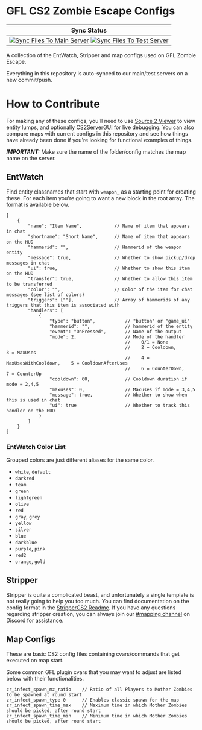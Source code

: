 # GFL CS2 Zombie Escape Configs

| Sync Status |
|:-----------:|
| [![Sync Files To Main Server](https://github.com/gflze/CS2-ZE-Configs/actions/workflows/ci-master-main.yml/badge.svg)](https://github.com/gflze/CS2-ZE-Configs/actions) [![Sync Files To Test Server](https://github.com/gflze/CS2-ZE-Configs/actions/workflows/ci-master-test.yml/badge.svg)](https://github.com/gflze/CS2-ZE-Configs/actions) |


A collection of the EntWatch, Stripper and map configs used on GFL Zombie Escape.

Everything in this repository is auto-synced to our main/test servers on a new commit/push.

# How to Contribute

For making any of these configs, you'll need to use [Source 2 Viewer](https://valveresourceformat.github.io/) to view entity lumps, and optionally [CS2ServerGUI](https://github.com/Source2ZE/CS2ServerGUI) for live debugging. You can also compare maps with current configs in this repository and see how things have already been done if you're looking for functional examples of things.

**_IMPORTANT:_** Make sure the name of the folder/config matches the map name on the server.

## EntWatch

Find entity classnames that start with `weapon_` as a starting point for creating these. For each item you're going to want a new block in the root array. The format is available below.

```jsonc
[
    {
        "name": "Item Name",            // Name of item that appears in chat
        "shortname": "Short Name",      // Name of item that appears on the HUD
        "hammerid": "",                 // Hammerid of the weapon entity
        "message": true,                // Whether to show pickup/drop messages in chat
        "ui": true,                     // Whether to show this item on the HUD
        "transfer": true,               // Whether to allow this item to be transferred
        "color": "",                    // Color of the item for chat messages (see list of colors)
        "triggers": [""],               // Array of hammerids of any triggers that this item is associated with
        "handlers": [
            {
                "type": "button",           // "button" or "game_ui"
                "hammerid": "",             // hammerid of the entity
                "event": "OnPressed",       // Name of the output
                "mode": 2,                  // Mode of the handler
                                            //    0/1 = None
                                            //    2 = Cooldown,                3 = MaxUses
                                            //    4 = MaxUsesWithCooldown,    5 = CooldownAfterUses
                                            //    6 = CounterDown,            7 = CounterUp
                "cooldown": 60,             // Cooldown duration if mode = 2,4,5
                "maxuses": 0,               // Maxuses if mode = 3,4,5
                "message": true,            // Whether to show when this is used in chat
                "ui": true                  // Whether to track this handler on the HUD
            }
        ]
    }
]
```

### EntWatch Color List

Grouped colors are just different aliases for the same color.

- `white`, `default`
- `darkred`
- `team`
- `green`
- `lightgreen`
- `olive`
- `red`
- `gray`, `grey`
- `yellow`
- `silver`
- `blue`
- `darkblue`
- `purple`, `pink`
- `red2`
- `orange`, `gold`

## Stripper

Stripper is quite a complicated beast, and unfortunately a single template is not really going to help you too much. You can find documentation on the config format in the [StripperCS2 Readme](https://github.com/Source2ZE/StripperCS2?tab=readme-ov-file#configuration). If you have any questions regarding stripper creation, you can always join our [#mapping channel](https://discord.gg/zh2CVSM) on Discord for assistance.

## Map Configs

These are basic CS2 config files containing cvars/commands that get executed on map start.

Some common GFL plugin cvars that you may want to adjust are listed below with their functionalities.
```
zr_infect_spawn_mz_ratio	// Ratio of all Players to Mother Zombies to be spawned at round start
zr_infect_spawn_type 0		// Enables classic spawn for the map
zr_infect_spawn_time_max	// Maximum time in which Mother Zombies should be picked, after round start
zr_infect_spawn_time_min	// Minimum time in which Mother Zombies should be picked, after round start
```